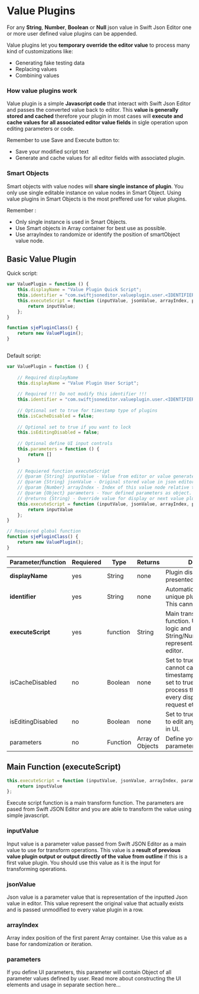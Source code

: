 # Value Plugins

For any **String**, **Number**, **Boolean** or **Null** json value in Swift Json Editor one or more user defined value plugins can be appended. 

Value plugins let you **temporary override the editor value** to process many kind of customizations like:

- Generating fake testing data
- Replacing values
- Combining values

### How value plugins work

Value plugin is a simple **Javascript code** that interact with Swift Json Editor and passes the converted value back to editor. This **value is generally stored and cached** therefore your plugin in most cases will **execute and cache values for all associated editor value fields** in sigle operation upon editing parameters or code. 

Remember to use Save and Execute button to:
- Save your modified script text
- Generate and cache values for all editor fields with associated plugin.

### Smart Objects

Smart objects with value nodes will **share single instance of plugin**. You only use single editable instance on value nodes in Smart Object. Using value plugins in Smart Objects is the most preffered use for value plugins. 

Remember :
- Only single instance is used in Smart Objects.
- Use Smart objects in Array container for best use as possible.
- Use arrayIndex to randomize or identify the position of smartObject value node.

## Basic Value Plugin

Quick script:
```javascript
var ValuePlugin = function () {
    this.displayName = "Value Plugin Quick Script";
    this.identifier = "com.swiftjsoneditor.valueplugin.user.<IDENTIFIER>";// !!! Do not modify !!!
    this.executeScript = function (inputValue, jsonValue, arrayIndex, parameters) {
        return inputValue;
    };
}

function sjePluginClass() {
    return new ValuePlugin();
}
  
```


Default script:

```javascript
var ValuePlugin = function () {
    
    // Required displayName
    this.displayName = "Value Plugin User Script";
    
    // Required !!! Do not modify this identifier !!!
    this.identifier = "com.swiftjsoneditor.valueplugin.user.<IDENTIFIER>";
    
    // Optional set to true for timestamp type of plugins
    this.isCacheDisabled = false;
    
    // Optional set to true if you want to lock
    this.isEditingDisabled = false;
    
    // Optional define UI input controls
    this.parameters = function () {
        return []
    }
    
    // Requiered function executeScript
    // @param {String} inputValue - Value from editor or value generated from previous value plugin in queue.
    // @param {String} jsonValue - Original stored value in json editor.
    // @param {Number} arrayIndex - Index of this value node relative to first array container.
    // @param {Object} parameters - Your defined parameters as object.
    // @returns {String} - Override value for display or next value plugin.
    this.executeScript = function (inputValue, jsonValue, arrayIndex, parameters) {
        return inputValue
    };
}

// Requiered global function
function sjePluginClass() {
    return new ValuePlugin();
}


```

| Parameter/function | Requiered | Type | Returns | Description |
|----|----|----|----|----|
| **displayName** | yes | String | none | Plugin display name. Will be presented in UI|
| **identifier** | yes | String | none | Automatically generated unique plugin identifier. This cannot be modified.|
| **executeScript** | yes | function | String | Main transform/generate function. Use transform logic and return String/Number/Boolean/Null representation back to editor.|
| isCacheDisabled | no | Boolean | none | Set to true if your plugin cannot cache values such timestamp generator. If you set to true, editor will process the plugin script on every display, webserver request etc.|
| isEditingDisabled | no | Boolean | none | Set to true you do not want to edit anymore the plugin in UI.|
| parameters | no | Function | Array of Objects | Define your Interface parameters.|

## Main Function (executeScript)

``` javascript
this.executeScript = function (inputValue, jsonValue, arrayIndex, parameters) {
    return inputValue
};
```

Execute script function is a main transform function. The parameters are pased from Swift JSON Editor and you are able to transform the value using simple javascript.

### inputValue

Input value is a parameter value passed from Swift JSON Editor as a main value to use for transform operations. This value is a **result of previous value plugin output or output directly of the value from outline** if this is a first value plugin. You should use this value as it is the input for transforming operations.

### jsonValue

Json value is a parameter value that is representation of the inputted Json value in editor. This value represent the original value that actually exists and is passed unmodified to every value plugin in a row. 

### arrayIndex

Array index position of the first parent Array container. Use this value as a base for randomization or iteration. 

### parameters

If you define UI parameters, this parameter will contain Object of all parameter values defined by user. Read more about constructing the UI elements and usage in separate section here...
